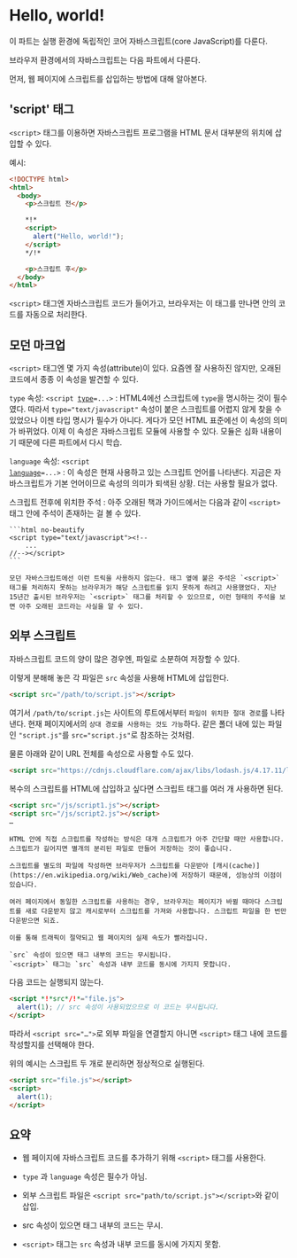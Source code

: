 # Hello, world!

이 파트는 실행 환경에 독립적인 코어 자바스크립트(core JavaScript)를 다룬다.

브라우저 환경에서의 자바스크립트는 다음 파트에서 다룬다.

먼저, 웹 페이지에 스크립트를 삽입하는 방법에 대해 알아본다.

## 'script' 태그

`<script>` 태그를 이용하면 자바스크립트 프로그램을 HTML 문서 대부분의 위치에 삽입할 수 있다.

예시:

```html run height=100
<!DOCTYPE html>
<html>
  <body>
    <p>스크립트 전</p>

    *!*
    <script>
      alert("Hello, world!");
    </script>
    */!*

    <p>스크립트 후</p>
  </body>
</html>
```

`<script>` 태그엔 자바스크립트 코드가 들어가고, 브라우저는 이 태그를 만나면 안의 코드를 자동으로 처리한다.

## 모던 마크업

`<script>` 태그엔 몇 가지 속성(attribute)이 있다. 요즘엔 잘 사용하진 않지만, 오래된 코드에서 종종 이 속성을 발견할 수 있다.

`type` 속성: <code>&lt;script <u>type</u>=...&gt;</code>
: HTML4에선 스크립트에 `type`을 명시하는 것이 필수였다. 따라서 `type="text/javascript"` 속성이 붙은 스크립트를 어렵지 않게 찾을 수 있었으나 이젠 타입 명시가 필수가 아니다. 게다가 모던 HTML 표준에선 이 속성의 의미가 바뀌었다. 이제 이 속성은 자바스크립트 모듈에 사용할 수 있다. 모듈은 심화 내용이기 때문에 다른 파트에서 다시 학습.

`language` 속성: <code>&lt;script <u>language</u>=...&gt;</code>
: 이 속성은 현재 사용하고 있는 스크립트 언어를 나타낸다. 지금은 자바스크립트가 기본 언어이므로 속성의 의미가 퇴색된 상황. 더는 사용할 필요가 없다.

스크립트 전후에 위치한 주석
: 아주 오래된 책과 가이드에서는 다음과 같이 `<script>` 태그 안에 주석이 존재하는 걸 볼 수 있다.

    ```html no-beautify
    <script type="text/javascript"><!--
        ...
    //--></script>
    ```

    모던 자바스크립트에선 이런 트릭을 사용하지 않는다. 태그 옆에 붙은 주석은 `<script>` 태그를 처리하지 못하는 브라우저가 해당 스크립트를 읽지 못하게 하려고 사용했었다. 지난 15년간 출시된 브라우저는 `<script>` 태그를 처리할 수 있으므로, 이런 형태의 주석을 보면 아주 오래된 코드라는 사실을 알 수 있다.

## 외부 스크립트

자바스크립트 코드의 양이 많은 경우엔, 파일로 소분하여 저장할 수 있다.

이렇게 분해해 놓은 각 파일은 `src` 속성을 사용해 HTML에 삽입한다.

```html
<script src="/path/to/script.js"></script>
```

여기서 `/path/to/script.js`는 사이트의 루트에서부터 `파일이 위치한 절대 경로`를 나타낸다. 현재 페이지에서의 `상대 경로를 사용하는 것도 가능`하다. 같은 폴더 내에 있는 파일인 `"script.js"`를 `src="script.js"`로 참조하는 것처럼.

물론 아래와 같이 URL 전체를 속성으로 사용할 수도 있다.

```html
<script src="https://cdnjs.cloudflare.com/ajax/libs/lodash.js/4.17.11/lodash.js"></script>
```

복수의 스크립트를 HTML에 삽입하고 싶다면 스크립트 태그를 여러 개 사용하면 된다.

```html
<script src="/js/script1.js"></script>
<script src="/js/script2.js"></script>
…
```

```smart
HTML 안에 직접 스크립트를 작성하는 방식은 대개 스크립트가 아주 간단할 때만 사용합니다. 스크립트가 길어지면 별개의 분리된 파일로 만들어 저장하는 것이 좋습니다.

스크립트를 별도의 파일에 작성하면 브라우저가 스크립트를 다운받아 [캐시(cache)](https://en.wikipedia.org/wiki/Web_cache)에 저장하기 때문에, 성능상의 이점이 있습니다.

여러 페이지에서 동일한 스크립트를 사용하는 경우, 브라우저는 페이지가 바뀔 때마다 스크립트를 새로 다운받지 않고 캐시로부터 스크립트를 가져와 사용합니다. 스크립트 파일을 한 번만 다운받으면 되죠.

이를 통해 트래픽이 절약되고 웹 페이지의 실제 속도가 빨라집니다.
```

```
`src` 속성이 있으면 태그 내부의 코드는 무시됩니다.
`<script>` 태그는 `src` 속성과 내부 코드를 동시에 가지지 못합니다.
```

다음 코드는 실행되지 않는다.

```html
<script *!*src*/!*="file.js">
  alert(1); // src 속성이 사용되었으므로 이 코드는 무시됩니다.
</script>
```

따라서 `<script src="…">`로 외부 파일을 연결할지 아니면 `<script>` 태그 내에 코드를 작성할지를 선택해야 한다.

위의 예시는 스크립트 두 개로 분리하면 정상적으로 실행된다.

```html
<script src="file.js"></script>
<script>
  alert(1);
</script>
```

## 요약

- 웹 페이지에 자바스크립트 코드를 추가하기 위해 `<script>` 태그를 사용한다.

- `type` 과 `language` 속성은 필수가 아님.

- 외부 스크립트 파일은 `<script src="path/to/script.js"></script>`와 같이 삽입.

- src 속성이 있으면 태그 내부의 코드는 무시.

- `<script>` 태그는 `src` 속성과 내부 코드를 동시에 가지지 못함.
